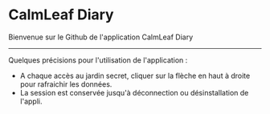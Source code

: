 # CalmLeaf Diary

Bienvenue sur le Github de l'application CalmLeaf Diary
___
Quelques précisions pour l'utilisation de l'application :
- A chaque accès au jardin secret, cliquer sur la flèche en haut à droite pour rafraichir les données.
- La session est conservée jusqu'à déconnection ou désinstallation de l'appli.
